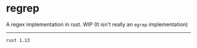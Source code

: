 # regrep
A regex implementation in rust. WIP
(It isn't really an `egrep` implementation)

--------------------
`rust 1.13`
